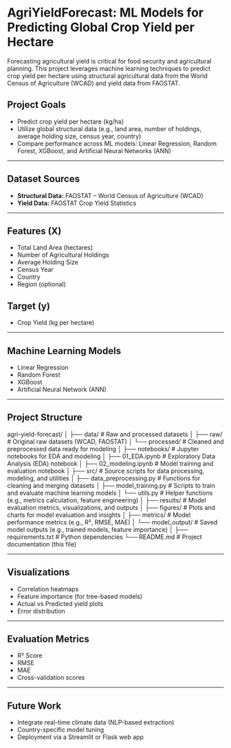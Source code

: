 #  AgriYieldForecast: ML Models for Predicting Global Crop Yield per Hectare

Forecasting agricultural yield is critical for food security and agricultural planning. This project leverages machine learning techniques to predict crop yield per hectare using structural agricultural data from the World Census of Agriculture (WCAD) and yield data from FAOSTAT.

##  Project Goals
- Predict crop yield per hectare (kg/ha)
- Utilize global structural data (e.g., land area, number of holdings, average holding size, census year, country)
- Compare performance across ML models: Linear Regression, Random Forest, XGBoost, and Artificial Neural Networks (ANN)

---

## Dataset Sources
- **Structural Data:** FAOSTAT – World Census of Agriculture (WCAD)
- **Yield Data:** FAOSTAT Crop Yield Statistics

---

##  Features (X)
- Total Land Area (hectares)
- Number of Agricultural Holdings
- Average Holding Size
- Census Year
- Country
- Region (optional)

##  Target (y)
- Crop Yield (kg per hectare)

---

##  Machine Learning Models
-  Linear Regression
-  Random Forest
-  XGBoost
-  Artificial Neural Network (ANN)

---

##  Project Structure

agri-yield-forecast/
│
├── data/               # Raw and processed datasets
│   ├── raw/            # Original raw datasets (WCAD, FAOSTAT)
│   └── processed/      # Cleaned and preprocessed data ready for modeling
│
├── notebooks/          # Jupyter notebooks for EDA and modeling
│   ├── 01_EDA.ipynb    # Exploratory Data Analysis (EDA) notebook
│   ├── 02_modeling.ipynb # Model training and evaluation notebook
│
├── src/                # Source scripts for data processing, modeling, and utilities
│   ├── data_preprocessing.py # Functions for cleaning and merging datasets
│   ├── model_training.py    # Scripts to train and evaluate machine learning models
│   └── utils.py           # Helper functions (e.g., metrics calculation, feature engineering)
│
├── results/            # Model evaluation metrics, visualizations, and outputs
│   ├── figures/        # Plots and charts for model evaluation and insights
│   ├── metrics/        # Model performance metrics (e.g., R², RMSE, MAE)
│   └── model_output/   # Saved model outputs (e.g., trained models, feature importance)
│
├── requirements.txt    # Python dependencies
└── README.md           # Project documentation (this file)



---

##  Visualizations
- Correlation heatmaps
- Feature importance (for tree-based models)
- Actual vs Predicted yield plots
- Error distribution

---

##  Evaluation Metrics
- R² Score
- RMSE
- MAE
- Cross-validation scores

---

## Future Work
- Integrate real-time climate data (NLP-based extraction)
- Country-specific model tuning
- Deployment via a Streamlit or Flask web app
